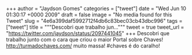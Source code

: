 
+++
author = "Jaydson Gomes"
categories = ["tweet"]
date = "Wed Jun 10 01:30:17 +0000 2009"
draft = false
image = "No media found for this Tweet"
slug = "4e6a399daf5992712f4db6c83bec03cb43dbc996"
tags = ["tweet"]
title = """Descobri que trabalho jun..."""
tweet = true
tweet_url = "https://twitter.com/jaydson/status/2097441045"
+++
Descobri que trabalho junto com o cara que criou o maior Portal sobre Chaves! http://turmadochaves.com/ muito massa! #chaves é do caralho!
